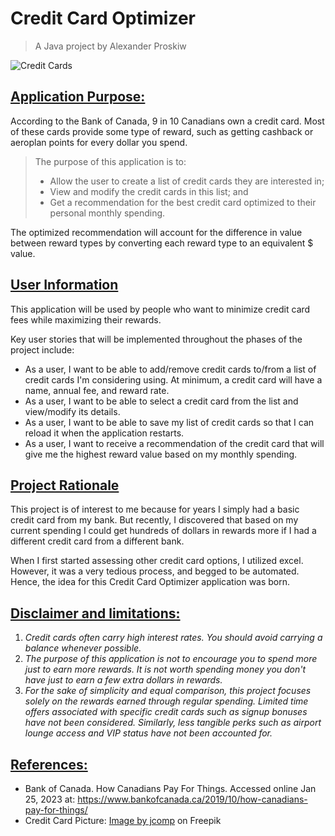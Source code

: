 # Credit Card Optimizer
> A Java project by Alexander Proskiw

![Credit Cards](data/credit-card-picture.jpg)

## <ins>Application Purpose:</ins>
According to the Bank of Canada, 9 in 10 Canadians own a credit card. Most of
these cards provide some type of reward, such as getting cashback or aeroplan points 
for every dollar you spend.

> The purpose of this application is to:
> - Allow the user to create a list of credit cards they are interested in;
> - View and modify the credit cards in this list; and 
> - Get a recommendation for the best credit card optimized to their personal monthly spending. 

The optimized recommendation will account for the difference in value between reward types 
by converting each reward type to an equivalent $ value.

## <ins>User Information</ins>
This application will be used by people who want to minimize credit card fees while maximizing their rewards.

Key user stories that will be implemented throughout the phases of the project include:
- As a user, I want to be able to add/remove credit cards to/from a list of credit cards I'm considering using. At minimum, a credit card will have a name, annual fee, and reward rate.
- As a user, I want to be able to select a credit card from the list and view/modify its details.
- As a user, I want to be able to save my list of credit cards so that I can reload it when the application restarts.
- As a user, I want to receive a recommendation of the credit card that will give me the highest reward value based on my monthly spending.

## <ins>Project Rationale</ins>
This project is of interest to me because for years I simply 
had a basic credit card from my bank. But recently, I discovered
that based on my current spending I could get hundreds of dollars 
in rewards more if I had a different credit card from a different bank.

When I first started assessing other credit card options, I utilized excel.
However, it was a very tedious process, and begged to be automated.
Hence, the idea for this Credit Card Optimizer application was born.

## <ins>Disclaimer and limitations:</ins>
1. *Credit cards often carry high interest rates. 
You should avoid carrying a balance whenever possible.* 
2. *The purpose of this application is not to encourage
you to spend more just to earn more rewards. It is not worth spending
money you don't have just to earn a few extra dollars in
rewards.*
3. *For the sake of simplicity and equal comparison, this project focuses 
solely on the rewards earned through regular spending. Limited time 
offers associated with specific credit cards such as signup bonuses have 
not been considered. Similarly, less tangible perks such as airport lounge 
access and VIP status have not been accounted for.*

## <ins>References:</ins>
- Bank of Canada. How Canadians Pay For Things. Accessed online Jan 25, 2023 at: https://www.bankofcanada.ca/2019/10/how-canadians-pay-for-things/
- Credit Card Picture: <a href="https://www.freepik.com/free-photo/credit-card-payment-buy-sell-products-service_5469634.htm#query=credit%20cards&position=1&from_view=search&track=sph">Image by jcomp</a> on Freepik
